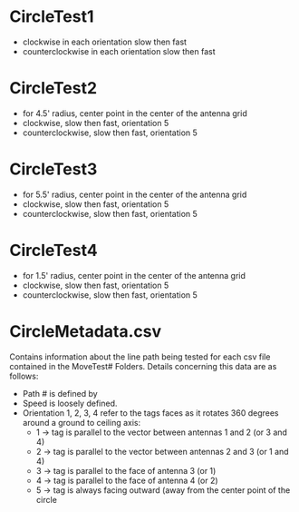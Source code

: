 # CircleTest1 
- clockwise in each orientation slow then fast
- counterclockwise in each orientation slow then fast
# CircleTest2
- for 4.5' radius, center point in the center of the antenna grid
 - clockwise, slow then fast, orientation 5
 - counterclockwise, slow then fast, orientation 5
# CircleTest3
- for 5.5' radius, center point in the center of the antenna grid
 - clockwise, slow then fast, orientation 5
 - counterclockwise, slow then fast, orientation 5 
# CircleTest4
- for 1.5' radius, center point in the center of the antenna grid
 - clockwise, slow then fast, orientation 5
 - counterclockwise, slow then fast, orientation 5


# CircleMetadata.csv 
Contains information about the line path being tested for each csv file contained in the MoveTest# Folders.
Details concerning this data are as follows:
 - Path # is defined by 
 - Speed is loosely defined. 
 - Orientation 1, 2, 3, 4 refer to the tags faces as it rotates 360 degrees around a ground to ceiling axis:
   - 1 -> tag is parallel to the vector between antennas 1 and 2 (or 3 and 4)
   - 2 -> tag is parallel to the vector between antennas 2 and 3 (or 1 and 4)
   - 3 -> tag is parallel to the face of antenna 3 (or 1)
   - 4 -> tag is parallel to the face of antenna 4 (or 2)
   - 5 -> tag is always facing outward (away from the center point of the circle
  
   

